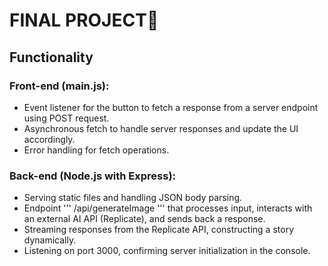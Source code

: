 # FINAL PROJECT🥵
## Functionality
### Front-end (main.js):
- Event listener for the button to fetch a response from a server endpoint using POST request.
- Asynchronous fetch to handle server responses and update the UI accordingly.
- Error handling for fetch operations.
### Back-end (Node.js with Express):
- Serving static files and handling JSON body parsing.
- Endpoint ''' /api/generateImage ''' that processes input, interacts with an external AI API (Replicate), and sends back a response.
- Streaming responses from the Replicate API, constructing a story dynamically.
- Listening on port 3000, confirming server initialization in the console.